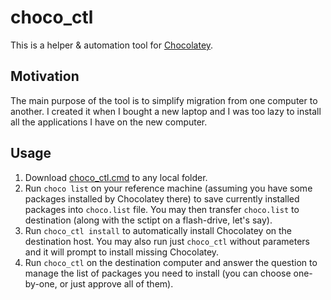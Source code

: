 # choco_ctl
This is a helper &amp; automation tool for [Chocolatey](https://chocolatey.org/).

## Motivation
The main purpose of the tool is to simplify migration from one computer to another. I created it when I bought a new laptop and I was too lazy to install all the applications I have on the new computer.

## Usage
1. Download [choco_ctl.cmd](https://github.com/barbalion/choco_ctl/blob/main/choco_ctl.cmd) to any local folder. 
1. Run `choco list` on your reference machine (assuming you have some packages installed by Chocolatey there) to save currently installed packages into `choco.list` file. You may then transfer `choco.list` to destination (along with the sctipt on a flash-drive, let's say).
1. Run `choco_ctl install` to automatically install Chocolatey on the destination host. You may also run just `choco_ctl` without parameters and it will prompt to install missing Chocolatey.
1. Run `choco_ctl` on the destination computer and answer the question to manage the list of packages you need to install (you can choose one-by-one, or just approve all of them).
